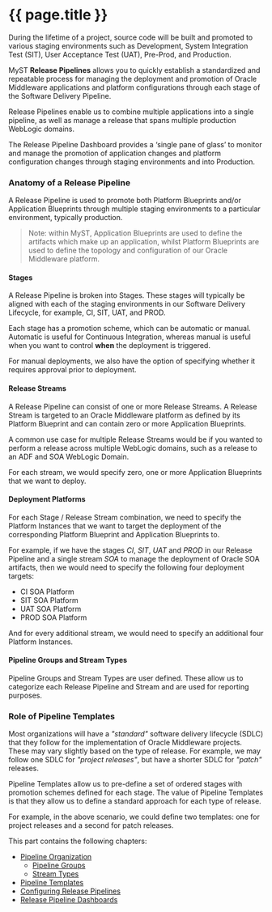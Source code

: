 # {{ page.title }}

During the lifetime of a project, source code will be built and promoted to various staging environments such as Development, System Integration Test (SIT), User Acceptance Test (UAT), Pre-Prod, and Production.

MyST **Release Pipelines** allows you to quickly establish a standardized and repeatable process for managing the deployment and promotion of Oracle Middleware applications and platform configurations through each stage of the Software Delivery Pipeline.

Release Pipelines enable us to combine multiple applications into a single pipeline, as well as manage a release that spans multiple production WebLogic domains.

The Release Pipeline Dashboard provides a ‘single pane of glass’ to monitor and manage the promotion of application changes and platform configuration changes through staging environments and into Production.

### Anatomy of a Release Pipeline
A Release Pipeline is used to promote both Platform Blueprints and/or Application Blueprints through multiple staging environments to a particular environment, typically production.

> Note: within MyST, Application Blueprints are used to define the artifacts which make up an application, whilst Platform Blueprints are used to define the topology and configuration of our Oracle Middleware platform.

#### Stages
A Release Pipeline is broken into Stages. These stages will typically be aligned with each of the staging environments in our Software Delivery Lifecycle, for example, CI, SIT, UAT, and PROD.

Each stage has a promotion scheme, which can be automatic or manual. Automatic is useful for Continuous Integration, whereas manual is useful when you want to control **when** the deployment is triggered. 

For manual deployments, we also have the option of specifying whether it requires approval prior to deployment.

#### Release Streams
A Release Pipeline can consist of one or more Release Streams. A Release Stream is targeted to an Oracle Middleware platform as defined by its Platform Blueprint and can contain zero or more Application Blueprints. 

A common use case for multiple Release Streams would be if you wanted to perform a release across multiple WebLogic domains, such as a release to an ADF and SOA WebLogic Domain.

For each stream, we would specify zero, one or more Application Blueprints that we want to deploy.

#### Deployment Platforms
For each Stage / Release Stream combination, we need to specify the Platform Instances that we want to target the deployment of the corresponding Platform Blueprint and Application Blueprints to.

For example, if we have the stages *CI*, *SIT*, *UAT* and *PROD* in our Release Pipeline and a single stream *SOA* to manage the deployment of Oracle SOA artifacts, then we would need to specify the following four deployment targets:

* CI SOA Platform
* SIT SOA Platform
* UAT SOA Platform
* PROD SOA Platform 

And for every additional stream, we would need to specify an additional four Platform Instances.

#### Pipeline Groups and Stream Types
Pipeline Groups and Stream Types are user defined. These allow us to categorize each Release Pipeline and Stream and are used for reporting purposes. 

### Role of Pipeline Templates
Most organizations will have a *"standard"* software delivery lifecycle (SDLC) that they follow for the implementation of Oracle Middleware projects. These may vary slightly based on the type of release. For example, we may follow one SDLC for *"project releases"*, but have a shorter SDLC for *"patch"* releases.

Pipeline Templates allow us to pre-define a set of ordered stages with promotion schemes defined for each stage. The value of Pipeline Templates is that they allow us to define a standard approach for each type of release.

For example, in the above scenario, we could define two templates: one for project releases and a second for patch releases.

This part contains the following chapters:

* [Pipeline Organization](/release/pipeline/organization/README.md)   
    * [Pipeline Groups](/release/pipeline/organization/groups/README.md)   
    * [Stream Types](/release/pipeline/organization/stream-types/README.md)
* [Pipeline Templates](/release/pipeline/templates/README.md)
* [Configuring Release Pipelines](/release/pipeline/README.md)
* [Release Pipeline Dashboards](/release/pipeline/dashboard/README.md)
